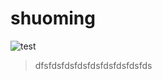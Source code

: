# shuoming


![test](http://img4.imgtn.bdimg.com/it/u=2291015098,628551162&fm=21&gp=0.jpg)

> dfsfdsfdsfdsfdsfdsfdsfdsfds

